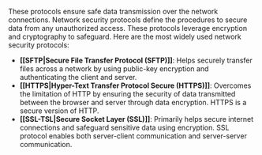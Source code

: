 These protocols ensure safe data transmission over the network connections. Network security protocols define the procedures to secure data from any unauthorized access. These protocols leverage encryption and cryptography to safeguard. Here are the most widely used network security protocols:

- **[[SFTP|Secure File Transfer Protocol (SFTP)]]**: Helps securely transfer files across a network by using public-key encryption and authenticating the client and server.
- **[[HTTPS|Hyper-Text Transfer Protocol Secure (HTTPS)]]**: Overcomes the limitation of HTTP by ensuring the security of data transmitted between the browser and server through data encryption. HTTPS is a secure version of HTTP.
- **[[SSL-TSL|Secure Socket Layer (SSL)]]**: Primarily helps secure internet connections and safeguard sensitive data using encryption. SSL protocol enables both server-client communication and server-server communication.
